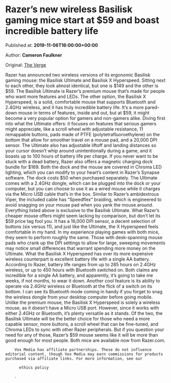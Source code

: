
# Razer’s new wireless Basilisk gaming mice start at $59 and boast incredible battery life

Published at: **2019-11-06T16:00:00+00:00**

Author: **Cameron Faulkner**

Original: [The Verge](https://www.theverge.com/2019/11/6/20947669/razer-wireless-basilisk-gaming-pc-mouse-ultimate-x-hyperspeed-battery-life-price)

Razer has announced two wireless versions of its ergonomic Basilisk gaming mouse: the Basilisk Ultimate and Basilisk X Hyperspeed. Sitting next to each other, they look almost identical, but one is $149 and the other is $59.
The Basilisk Ultimate is Razer’s premium mouse that’s made for people who want more features and LEDs. The other option, the Basilisk X Hyperspeed, is a solid, comfortable mouse that supports Bluetooth and 2.4GHz wireless, and it has truly incredible battery life. It’s a more pared-down mouse in terms of features, inside and out, but at $59, it might become a very popular option for gamers and non-gamers alike.
Diving first into what the Ultimate offers: it focuses on features that serious gamers might appreciate, like a scroll wheel with adjustable resistance, 11 remappable buttons, pads made of PTFE (polytetrafluoroethylene) on the bottom that allow for smoother travel on a mouse pad, and a 20,000 DPI sensor. The Ultimate also has adjustable liftoff and landing distances so your cursor doesn’t whip around unintentionally during a game, and it boasts up to 100 hours of battery life per charge.
If you never want to be stuck with a dead battery, Razer also offers a magnetic charging dock bundle for $169. Both the dock and the mouse are covered in Chroma LED lighting, which you can modify to your heart’s content in Razer’s Synapse software. The dock costs $50 when purchased separately.
The Ultimate comes with a 2.4GHz dongle, which can be plugged into the dock or your computer, but you can choose to use it as a wired mouse while it charges via the Micro USB cable that’s in the box. Similar to Razer’s ambidextrous Viper, the included cable has “Speedflex” braiding, which is engineered to avoid snagging on your mouse pad when you yank the mouse around.
Everything listed above is exclusive to the Basilisk Ultimate. What Razer’s cheaper mouse offers might seem lacking by comparison, but don’t let its $59 price tag fool you. It has a 16,000 DPI sensor, a decent selection of buttons (six versus 11), and just like the Ultimate, the X Hyperspeed feels comfortable in my hand. In my experience playing games with both mice, they seem to perform roughly the same. Those with desk-spanning mouse pads who crank up the DPI settings to allow for large, sweeping movements may notice small differences that warrant spending more money on the Ultimate.
What the Basilisk X Hyperspeed has over its more expensive wireless counterpart is excellent battery life with a single AA battery. According to Razer, battery life ranges from up to 285 hours on 2.4GHz wireless, or up to 450 hours with Bluetooth switched on. Both claims are incredible for a single AA battery, and apparently, it’s going to take me weeks, if not months, to wear it down.
Another cool feature is its ability to operate via 2.4GHz wireless or Bluetooth at the flick of a switch on its bottom. I can see its Bluetooth mode coming in handy if you forget to snag the wireless dongle from your desktop computer before going mobile. Unlike the premium mouse, the Basilisk X Hyperspeed is solely a wireless mouse, as it doesn’t have a Micro USB port. However, since it works with either 2.4GHz or Bluetooth, it’s plenty versatile as it stands.
Of the two, the Basilisk Ultimate will be the better choice for those who need a more capable sensor, more buttons, a scroll wheel that can be fine-tuned, and Chroma LEDs to sync with other Razer peripherals. But if you question your need for any of those, Razer’s $59 mouse seems like it will be more than good enough for most people.
Both mice are available now from Razer.com.

        Vox Media has affiliate partnerships. These do not influence editorial content, though Vox Media may earn commissions for products purchased via affiliate links. For more information, see our 
        
          ethics policy
        
        .
      
